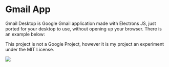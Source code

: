 # Gmail App 
Gmail Desktop is Google Gmail application made with Electrons JS, just ported for your desktop to use, without opening up your browser. There is an example below:

This project is not a Google Project, however it is my project an experiment under the MIT License.

![](https://i.imgur.com/C9FK7ab.jpg) 
